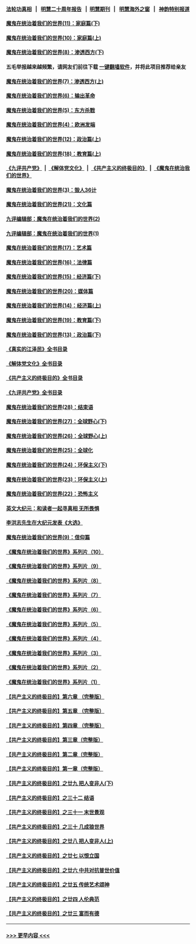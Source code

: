 #### [法轮功真相](https://github.com/gfw-breaker/truth/blob/master/README.md?t=0) &nbsp;&nbsp;|&nbsp;&nbsp; [明慧二十周年报告](https://github.com/gfw-breaker/mh-reports/blob/master/README.md?t=0) &nbsp;&nbsp;|&nbsp;&nbsp;[明慧期刊](https://github.com/gfw-breaker/mh-qikan) &nbsp;&nbsp;|&nbsp;&nbsp; [明慧海外之窗](https://github.com/gfw-breaker/mh-news/blob/master/README.md?t=0) &nbsp;&nbsp;|&nbsp;&nbsp; [神韵特别报道](https://github.com/gfw-breaker/mh-news/blob/master/shenyun.md?t=0)
#### [魔鬼在统治着我们的世界(11)：家庭篇(下)](../pages/nsc422/n10440961.md?t=12011801) 
#### [魔鬼在统治着我们的世界(10)：家庭篇(上)](../pages/nsc422/n10435448.md?t=12011801) 
#### [魔鬼在统治着我们的世界(8)：渗透西方(下)](../pages/nsc422/n10429603.md?t=12011801) 
#### 五毛举报越来越频繁，请网友们前往下载 [一键翻墙软件](https://github.com/gfw-breaker/ssr-accounts)，并将此项目推荐给亲友
#### [魔鬼在统治着我们的世界(7)：渗透西方(上)](../pages/nsc422/n10426013.md?t=12011801) 
#### [魔鬼在统治着我们的世界(6)：输出革命](../pages/nsc422/n10421536.md?t=12011801) 
#### [魔鬼在统治着我们的世界(5)：东方杀戮](../pages/nsc422/n10417707.md?t=12011801) 
#### [魔鬼在统治着我们的世界(4)：欧洲发端](../pages/nsc422/n10414890.md?t=12011801) 
#### [魔鬼在统治着我们的世界(12)：政治篇(上)](../pages/nsc422/n10444576.md?t=12011801) 
#### [魔鬼在统治着我们的世界(18)：教育篇(上)](../pages/nsc422/n10526970.md?t=12011801) 
#### [《九评共产党》](https://github.com/begood0513/9ping.md/blob/master/README.md) &nbsp;|&nbsp; [《解体党文化》](../../../../jtdwh.md/blob/master/README.md)  &nbsp;|&nbsp; [《共产主义的终极目的》](../../../../gczydzjmd.md/blob/master/README.md) &nbsp;|&nbsp; [《魔鬼在统治我们的世界》](../../../../mgztzwmdsj.md/blob/master/README.md) 
#### [魔鬼在统治着我们的世界(3)：毁人36计](../pages/nsc422/n10411583.md?t=12011801) 
#### [魔鬼在统治着我们的世界(21)：文化篇](../pages/nsc422/n10597706.md?t=12011801) 
#### [九评编辑部：魔鬼在统治着我们的世界(2)](../pages/nsc422/n10410036.md?t=12011801) 
#### [九评编辑部：魔鬼在统治着我们的世界(1)](../pages/nsc422/n10406825.md?t=12011801) 
#### [魔鬼在统治着我们的世界(17)：艺术篇](../pages/nsc422/n10499093.md?t=12011801) 
#### [魔鬼在统治着我们的世界(16)：法律篇](../pages/nsc422/n10485969.md?t=12011801) 
#### [魔鬼在统治着我们的世界(15)：经济篇(下)](../pages/nsc422/n10469975.md?t=12011801) 
#### [魔鬼在统治着我们的世界(20)：媒体篇](../pages/nsc422/n10586579.md?t=12011801) 
#### [魔鬼在统治着我们的世界(14)：经济篇(上)](../pages/nsc422/n10457370.md?t=12011801) 
#### [魔鬼在统治着我们的世界(19)：教育篇(下)](../pages/nsc422/n10564808.md?t=12011801) 
#### [魔鬼在统治着我们的世界(13)：政治篇(下)](../pages/nsc422/n10448270.md?t=12011801) 
#### [《真实的江泽民》全书目录](../pages/nsc422/n13721399.md?t=12011801) 
#### [《解体党文化》全书目录](../pages/nsc422/n13721157.md?t=12011801) 
#### [《共产主义的终极目的》全书目录](../pages/nsc422/n13721048.md?t=12011801) 
#### [《九评共产党》全书目录](../pages/nsc422/n13708085.md?t=12011801) 
#### [魔鬼在统治着我们的世界(28)：结束语](../pages/nsc422/n10936246.md?t=12011801) 
#### [魔鬼在统治着我们的世界(27)：全球野心(下)](../pages/nsc422/n10928319.md?t=12011801) 
#### [魔鬼在统治着我们的世界(26)：全球野心(上)](../pages/nsc422/n10900318.md?t=12011801) 
#### [魔鬼在统治着我们的世界(25)：全球化](../pages/nsc422/n10788205.md?t=12011801) 
#### [魔鬼在统治着我们的世界(24)：环保主义(下)](../pages/nsc422/n10695307.md?t=12011801) 
#### [魔鬼在统治着我们的世界(23)：环保主义(上)](../pages/nsc422/n10688613.md?t=12011801) 
#### [魔鬼在统治着我们的世界(22)：恐怖主义](../pages/nsc422/n10614727.md?t=12011801) 
#### [英文大纪元：和读者一起寻真相 无所畏惧](../pages/nsc422/n12542027.md?t=12011801) 
#### [李洪志先生在大纪元发表《大选》](../pages/nsc422/n12534746.md?t=12011801) 
#### [魔鬼在统治着我们的世界(9)：信仰篇](../pages/nsc422/n10432159.md?t=12011801) 
#### [《魔鬼在统治着我们的世界》系列片（10）](../pages/nsc422/n12292670.md?t=12011801) 
#### [《魔鬼在统治着我们的世界》系列片（9）](../pages/nsc422/n12290859.md?t=12011801) 
#### [《魔鬼在统治着我们的世界》系列片（8）](../pages/nsc422/n12287445.md?t=12011801) 
#### [《魔鬼在统治着我们的世界》系列片（7）](../pages/nsc422/n12283425.md?t=12011801) 
#### [《魔鬼在统治着我们的世界》系列片（6）](../pages/nsc422/n12282314.md?t=12011801) 
#### [《魔鬼在统治着我们的世界》系列片（5）](../pages/nsc422/n12281419.md?t=12011801) 
#### [《魔鬼在统治着我们的世界》系列片（4）](../pages/nsc422/n12274024.md?t=12011801) 
#### [《魔鬼在统治着我们的世界》系列片（3）](../pages/nsc422/n12271322.md?t=12011801) 
#### [《魔鬼在统治着我们的世界》系列片（2）](../pages/nsc422/n12269049.md?t=12011801) 
#### [《魔鬼在统治着我们的世界》系列片（1）](../pages/nsc422/n12267575.md?t=12011801) 
#### [【共产主义的终极目的】第六章 （完整版）](../pages/nsc422/n11428913.md?t=12011801) 
#### [【共产主义的终极目的】第五章 （完整版）](../pages/nsc422/n11428912.md?t=12011801) 
#### [【共产主义的终极目的】第四章 （完整版）](../pages/nsc422/n11428907.md?t=12011801) 
#### [【共产主义的终极目的】第三章（完整版）](../pages/nsc422/n11428848.md?t=12011801) 
#### [【共产主义的终极目的】第二章（完整版）](../pages/nsc422/n11428831.md?t=12011801) 
#### [【共产主义的终极目的】第一章（完整版）](../pages/nsc422/n11417651.md?t=12011801) 
#### [【共产主义的终极目的】之廿九 把人变非人(下)](../pages/nsc422/n11344140.md?t=12011801) 
#### [【共产主义的终极目的】之三十二 结语](../pages/nsc422/n11360535.md?t=12011801) 
#### [【共产主义的终极目的】之三十一 末世景观](../pages/nsc422/n11351129.md?t=12011801) 
#### [【共产主义的终极目的】之三十 几成狼世界](../pages/nsc422/n11348280.md?t=12011801) 
#### [【共产主义的终极目的】之廿八 把人变非人(上)](../pages/nsc422/n11340492.md?t=12011801) 
#### [【共产主义的终极目的】之廿七 以恨立国](../pages/nsc422/n11336944.md?t=12011801) 
#### [【共产主义的终极目的】之廿六 中共对抗普世价值](../pages/nsc422/n11324785.md?t=12011801) 
#### [【共产主义的终极目的】之廿五 传统艺术颂神](../pages/nsc422/n11296396.md?t=12011801) 
#### [【共产主义的终极目的】之廿四 人伦典范](../pages/nsc422/n11296397.md?t=12011801) 
#### [【共产主义的终极目的】之廿三 富而有德](../pages/nsc422/n11283598.md?t=12011801) 

----
#### [ >>> 更早内容 <<< ](../indexes/nsc422-earlier.md)
